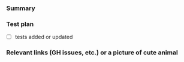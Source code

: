 ### Summary

### Test plan

* [ ] tests added or updated

### Relevant links (GH issues, etc.) or a picture of cute animal
